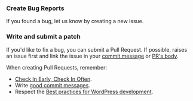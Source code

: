 ### Create Bug Reports

If you found a bug, let us know by creating a new issue. 

### Write and submit a patch

If you'd like to fix a bug, you can submit a Pull Request. If possible, raises an issue first and link the issue in your [commit message](https://help.github.com/articles/closing-issues-via-commit-messages/) or [PR's body](https://github.com/blog/1506-closing-issues-via-pull-requests).

When creating Pull Requests, remember:

- [Check In Early, Check In Often](https://blog.codinghorror.com/check-in-early-check-in-often/).
- Write [good commit messages](https://tbaggery.com/2008/04/19/a-note-about-git-commit-messages.html).
- Respect the [Best practices for WordPress development](https://jetpack.com/contribute/#practices).

